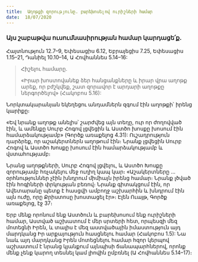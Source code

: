 ```yaml
---
title:  Աղոթքի զորությունը. բարեխոսելով ուրիշների համար
date:  18/07/2020
---
```


### Այս շաբաթվա ուսումնասիրության համար կարդացե՛ք.
Հայտնություն 12.7–9, Եփեսացիս 6.12, Եբրայեցիս 7.25, Եփեսացիս 1.15–21, Դանիել 10.10–14, Ա Հովհաննես 5.14–16:

> <p>Հիշելու համարը.<p>
> «Իրար խոստովանեք ձեր հանցանքները և իրար վրա աղոթք արեք, որ բժշկվեք, շատ զորավոր է արդարի աղոթքը ներգործելով» (Հակոբոս 5.16):

Նորկտակարանյան եկեղեցու անդամներն զգում էին աղոթքի՝ իրենց կարիքը։

«Եվ նրանք աղոթք անելիս՝ շարժվեց այն տեղը, ուր որ ժողովված էին, և ամենքը Սուրբ Հոգով լցվեցին և Աստծո խոսքը խոսում էին համարձակությամբ» (Գործք առաքելոց 4.31): Ուշադրություն դարձրեք, որ աշակերտներն աղոթում էին։ Նրանք լցվեցին Սուրբ Հոգով և Աստծո Խոսքը խոսում էին համարձակությամբ և վստահությամբ։

Նրանց աղոթքների, Սուրբ Հոգով լցվելու, և Աստծո Խոսքը զորությամբ հռչակելու մեջ ուղիղ կապ կար։ «Աշակերտները … օրհնություններ չէին խնդրում միմիայն իրենց համար։ Նրանք լծված էին հոգիների փրկության բեռով։ Նրանք գիտակցում էին, որ Ավետարանը պետք է հասցվի ամբողջ աշխարհին և խնդրում էին այն ուժը, որը Քրիստոսը խոստացել էր»։ Էլեն Ուայթ, Գործք առաքելոց, էջ 37։

Երբ մենք որոնում ենք Աստծուն և բարեխոսում ենք ուրիշների համար, Աստված աշխատում է մեր սրտերի հետ, որպեսզի մեզ մոտեցնի Իրեն, և տալիս է մեզ աստվածային իմաստություն այդ մարդկանց Իր արքայություն հասցնելու համար (Հակոբոս 1.5): Նա նաև այդ մարդկանց Իրեն մոտեցնելու համար հզոր կերպով աշխատում է նրանց կյանքում այնպիսի ճանապարհներով, որոնք մենք չենք կարող տեսնել կամ լիովին ըմբռնել (Ա Հովհաննես 5.14–17)։